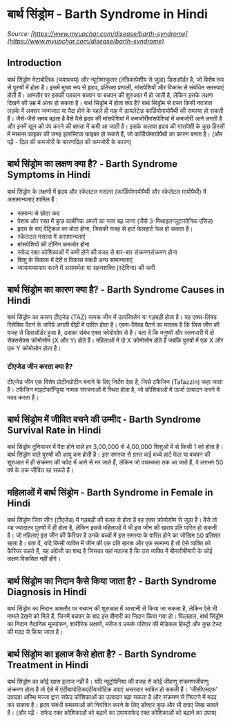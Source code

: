 # बार्थ सिंड्रोम - Barth Syndrome in Hindi
_Source: [https://www.myupchar.com/disease/barth-syndrome](https://www.myupchar.com/disease/barth-syndrome)_

## Introduction
बार्थ सिंड्रोम मेटाबोलिक (चयापचय) और न्यूरोमस्कुलर (तंत्रिकापेशीय से जुड़ा) डिसऑर्डर है, जो विशेष रूप से पुरुषों में होता है। इसमें मुख्य रूप से हृदय, प्रतिरक्षा प्रणाली, मांसपेशियों और विकास से संबंधित समस्याएं होती हैं। आमतौर पर इसकी पहचान बचपन या बचपन की शुरुआत में हो जाती है, लेकिन इसके लक्षण दिखने की उम्र में अंतर हो सकता है।
बार्थ सिंड्रोम में होता क्या है?
बार्थ सिंड्रोम से ग्रस्त किसी नवजात लड़के में अक्सर जन्मजात या पैदा होने के पहले ही माह में डायलेटेड कार्डियोमायोपैथी की समस्या हो सकती है। जैसे-जैसे समय बढ़ता है वैसे वैसे हृदय की मांसपेशियां में कमजोरीमांसपेशियां में कमजोरी आने लगती है और इनमें खून को पंप करने की क्षमता में कमी आ जाती है। इसके अलावा हृदय की मांसपेशी के कुछ हिस्सों में मसल्स फाइबर की जगह इलास्टिक फाइबर हो सकते हैं, जो कार्डियोमायोपैथी का कारण बनता है।
(और पढ़ें - दिल की कमजोरी के कारणदिल की कमजोरी के कारण)

## बार्थ सिंड्रोम का लक्षण क्या है? - Barth Syndrome Symptoms in Hindi
बार्थ सिंड्रोम के लक्षणों में हृदय और स्केलटल मसल्स (कार्डियोमायोपैथी और स्केलेटल मायोपैथी) में असामान्यताएं शामिल हैं :
- सामान्य से छोटा कद
- पेशाब और रक्त में कुछ कार्बनिक अम्लों का स्तर बढ़ जाना (जैसे 3-मिथाइलग्लूटासोनिक एसिड)
- हृदय के बाएं वेंट्रिकल का मोटा होना, जिसकी वजह से हार्ट फेलहार्ट फेल हो सकता है।
- स्केलटल मसल्स में असामान्यताएं
- मांसपेशियों की टोनिंग कमजोर होना
- सफेद रक्त कोशिकाओं में कमी होने की वजह से बार-बार संक्रमणसंक्रमण होना
- शिशु के विकास में देरी व विकास संबंधी अन्य सामान्यताएं
- व्यायामव्यायाम करने में असमर्थता या सहनशक्ति (स्टेमिना) की कमी

## बार्थ सिंड्रोम का कारण क्या है? - Barth Syndrome Causes in Hindi
बार्थ सिंड्रोम का कारण टीएजेड (TAZ) नामक जीन में उत्परिवर्तन या गड़बड़ी होता है। यह एक्स-लिंक्ड रिसेसिव पैटर्न के जरिये अगली पीढ़ी में पारित होता है। एक्स-लिंक्ड पैटर्न का मतलब है कि जिस जीन की वजह से डिसऑर्डर हुआ है, उसका संबंध एक्स क्रोमोसोम से है। बता दें कि मनुष्यों और स्तनधारी में दो सेक्ससेक्स क्रोमोसोम (X और Y) होते हैं। महिलाओं में दो X क्रोमोसोम होते हैं जबकि पुरुषों में एक X और एक Y क्रोमोसोम होता है।
### टीएजेड जीन करता क्या है?
टीएजेड जीन एक विशेष प्रोटीनप्रोटीन बनाने के लिए निर्देश देता है, जिसे टफैजिन (Tafazzin) कहा जाता है। टफैजिन माइटोकॉन्ड्रिया नामक संरचनाओं में स्थित होता है, जो कोशिकाओं में ऊर्जा उत्पादन करने में मदद करता है।

## बार्थ सिंड्रोम में जीवित बचने की उम्मीद - Barth Syndrome Survival Rate in Hindi
बार्थ सिंड्रोम दुनियाभर में पैदा होने वाले हर 3,00,000 से 4,00,000 शिशुओं में से किसी 1 को होता है। बार्थ सिंड्रोम वाले पुरुषों की आयु कम होती है। इस समस्या से ग्रस्त कई बच्चे हार्ट फेल या बचपन की शुरुआत में ही संक्रमण की चपेट में आने से मर जाते हैं, लेकिन जो वयस्कता तक आ जाते हैं, वे लगभग 50 वर्ष के तक जीवित रह सकते हैं।

## महिलाओं में बार्थ सिंड्रोम - Barth Syndrome in Female in Hindi
बार्थ सिंड्रोम जिस जीन (टीएजेड) में गड़बड़ी की वजह से होता है वह एक्स क्रोमोसोम से जुड़ा है। वैसे तो यह ज्यादातर पुरुषों में ही होता है, लेकिन इससे महिलाओं में भी इस जीन की खराब प्रति पारित हो सकती है। जो महिलाएं इस जीन की कैरियर है उनके बच्चों में इस समस्या के पारित होने का जोखिम 50 प्रतिशत रहता है।
बता दें, यदि किसी व्यक्ति में जीन की एक प्रति खराब और एक सामान्य है तो ऐसे व्यक्ति को कैरियर कहते हैं, यह अंग्रेजी का शब्द है जिसका यहां मतलब है कि उस व्यक्ति में बीमारीबीमारी के कोई लक्षण विकसि​त नहीं होंगे।

## बार्थ सिंड्रोम का निदान कैसे किया जाता है? - Barth Syndrome Diagnosis in Hindi
बार्थ सिंड्रोम का निदान आमतौर पर बचपन की शुरुआत में आसानी से किया जा सकता है, लेकिन ऐसे भी मामले देखने को मिले हैं, जिनमें बचपन के बाद इस बीमारी का निदान किया गया हो। फिलहाल, बार्थ सिंड्रोम का निदान नैदानिक मूल्यांकन, शारीरिक लक्षणों, मरीज व उसके परिवार की मेडिकल हिस्ट्री और कुछ टेस्ट की मदद से किया जाता है।

## बार्थ सिंड्रोम का इलाज कैसे होता है? - Barth Syndrome Treatment in Hindi
बार्थ सिंड्रोम का कोई खास इलाज नहीं है। यदि न्यूट्रोपेनिया की वजह से कोई जीवाणु संक्रमणजीवाणु संक्रमण होता है तो ऐसे में एंटीबायोटिकएंटीबायोटिक दवाएं असरदार साबित हो सकती हैं। 'जीसीएसएफ' दवादवा अस्थि मज्जा द्वारा सफेद कोशिकाओं का उत्पादन बढ़ा सकता है और संक्रमण से निपटने में मदद कर सकता है। हृदय संबंधी समस्याओं को नियंत्रित करने के लिए डॉक्टर कुछ और भी दवाएं लिख सकते हैं।
(और पढ़ें - सफेद रक्त कोशिकाओं को बढ़ाने का उपायसफेद रक्त कोशिकाओं को बढ़ाने का उपाय)

